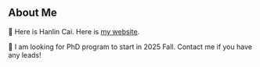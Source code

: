 ## About Me
👋 Here is Hanlin Cai. Here is [my website](https://caihanlin.com).

🚀 I am looking for PhD program to start in 2025 Fall. Contact me if you have any leads!
